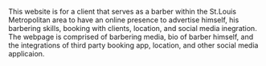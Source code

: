 This website is for a client that serves as a barber within the St.Louis Metropolitan area to have an online presence to advertise himself, his barbering skills, booking with clients, location, and social media inegration. The webpage is comprised of barbering media, bio of barber himself, and the integrations of third party booking app, location, and other social media applicaion.